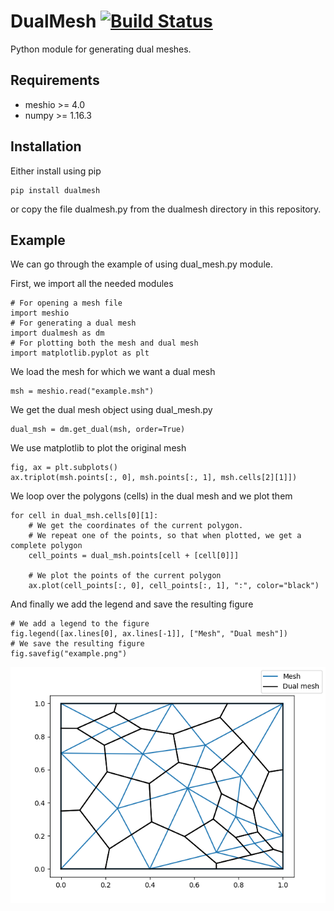 # DualMesh [![Build Status](https://travis-ci.org/BartoszBartmanski/DualMesh.svg?branch=master)](https://travis-ci.org/BartoszBartmanski/DualMesh)

Python module for generating dual meshes.

## Requirements

* meshio >= 4.0
* numpy >= 1.16.3

## Installation

Either install using pip
```
pip install dualmesh
```
or copy the file dualmesh.py from the dualmesh directory in this repository.

## Example

We can go through the example of using dual_mesh.py module.

First, we import all the needed modules
```
# For opening a mesh file
import meshio
# For generating a dual mesh
import dualmesh as dm
# For plotting both the mesh and dual mesh
import matplotlib.pyplot as plt
```

We load the mesh for which we want a dual mesh
```
msh = meshio.read("example.msh")
```

We get the dual mesh object using dual_mesh.py
```
dual_msh = dm.get_dual(msh, order=True)
```

We use matplotlib to plot the original mesh
```
fig, ax = plt.subplots()
ax.triplot(msh.points[:, 0], msh.points[:, 1], msh.cells[2][1]])
```

We loop over the polygons (cells) in the dual mesh and we plot them
```
for cell in dual_msh.cells[0][1]:
    # We get the coordinates of the current polygon.
    # We repeat one of the points, so that when plotted, we get a complete polygon
    cell_points = dual_msh.points[cell + [cell[0]]]

    # We plot the points of the current polygon
    ax.plot(cell_points[:, 0], cell_points[:, 1], ":", color="black")
```

And finally we add the legend and save the resulting figure
```
# We add a legend to the figure
fig.legend([ax.lines[0], ax.lines[-1]], ["Mesh", "Dual mesh"])
# We save the resulting figure
fig.savefig("example.png")
```

![Mesh and dual mesh](examples/example.png)
